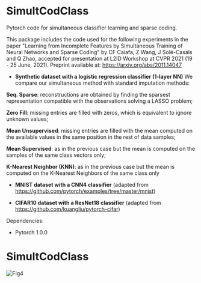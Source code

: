 # SimultCodClass
Pytorch code for simultaneous classifier learning and sparse coding.

This package includes the code used for the following experiments in the paper "Learning from Incomplete Features by Simultaneous Training of Neural Networks and Sparse Coding" by CF Caiafa, Z Wang, J Solé-Casals and Q Zhao, accepted for presentation at L2ID Workshop at CVPR 2021 (19 - 25 June, 2021). Preprint available at: https://arxiv.org/abs/2011.14047 
 - **Synthetic dataset with a logistic regression classifier (1-layer NN)** We compare our simultaneous method with standard imputation methods: 
 
 **Seq. Sparse**: reconstructions are obtained by finding the sparsest representation compatible with the observations solving a LASSO problem;  
 
 **Zero Fill**: missing entries are filled with zeros, which is equivalent to ignore unknown values; 
 
 **Mean Unsupervised**: missing entries are filled with the mean computed on the available values in the same position in the rest of data samples; 
 
 **Mean Supervised**: as in the previous case but the mean is computed on the samples of the same class vectors only; 
 
 **K-Nearest Neighbor (KNN)**: as in the previous case but the mean is computed on the K-Nearest Neighbors of the same class only
 
 - **MNIST dataset with a CNN4 classifier** (adapted from https://github.com/pytorch/examples/tree/master/mnist)
 
 - **CIFAR10 dataset with a ResNet18 classifier** (adapted from https://github.com/kuangliu/pytorch-cifar)
 
 Dependencies:
 - Pytorch 1.0.0
 
# SimultCodClass
![Fig4](https://user-images.githubusercontent.com/11638664/115157492-f5bbe080-a05f-11eb-8b96-ccc2ad9a4887.png)

